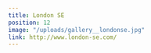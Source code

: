 ```yaml
---
title: London SE
position: 12
image: "/uploads/gallery__londonse.jpg"
link: http://www.london-se.com/
---
```


